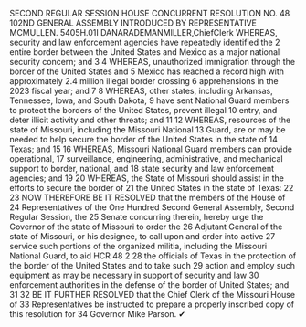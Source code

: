 SECOND REGULAR SESSION
HOUSE CONCURRENT
RESOLUTION NO. 48
102ND GENERAL ASSEMBLY
INTRODUCED BY REPRESENTATIVE MCMULLEN.
5405H.01I DANARADEMANMILLER,ChiefClerk
WHEREAS, security and law enforcement agencies have repeatedly identified the
2 entire border between the United States and Mexico as a major national security concern; and
3
4 WHEREAS, unauthorized immigration through the border of the United States and
5 Mexico has reached a record high with approximately 2.4 million illegal border crossing
6 apprehensions in the 2023 fiscal year; and
7
8 WHEREAS, other states, including Arkansas, Tennessee, Iowa, and South Dakota,
9 have sent National Guard members to protect the borders of the United States, prevent illegal
10 entry, and deter illicit activity and other threats; and
11
12 WHEREAS, resources of the state of Missouri, including the Missouri National
13 Guard, are or may be needed to help secure the border of the United States in the state of
14 Texas; and
15
16 WHEREAS, Missouri National Guard members can provide operational,
17 surveillance, engineering, administrative, and mechanical support to border, national, and
18 state security and law enforcement agencies; and
19
20 WHEREAS, the State of Missouri should assist in the efforts to secure the border of
21 the United States in the state of Texas:
22
23 NOW THEREFORE BE IT RESOLVED that the members of the House of
24 Representatives of the One Hundred Second General Assembly, Second Regular Session, the
25 Senate concurring therein, hereby urge the Governor of the state of Missouri to order the
26 Adjutant General of the state of Missouri, or his designee, to call upon and order into active
27 service such portions of the organized militia, including the Missouri National Guard, to aid
HCR 48 2
28 the officials of Texas in the protection of the border of the United States and to take such
29 action and employ such equipment as may be necessary in support of security and law
30 enforcement authorities in the defense of the border of United States; and
31
32 BE IT FURTHER RESOLVED that the Chief Clerk of the Missouri House of
33 Representatives be instructed to prepare a properly inscribed copy of this resolution for
34 Governor Mike Parson.
✔